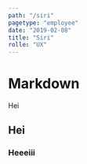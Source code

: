 ```yaml
---
path: "/siri"
pagetype: "employee"
date: "2019-02-08"
title: "Siri"
rolle: "UX"
---
```


# Markdown

Hei

## Hei

### Heeeiii